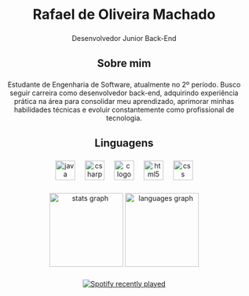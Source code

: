 <h1 align="center">Rafael de Oliveira Machado</h1>

###

<p align="center">Desenvolvedor Junior Back-End</p>

###

<h2 align="center">Sobre mim</h2>

###

<p align="center">Estudante de Engenharia de Software, atualmente no 2º período. Busco seguir carreira como desenvolvedor back-end, adquirindo experiência prática na área para consolidar meu aprendizado, aprimorar minhas habilidades técnicas e evoluir constantemente como profissional de tecnologia.</p>

###

<h2 align="center">Linguagens</h2>

###

<div align="center">
  <img src="https://cdn.jsdelivr.net/gh/devicons/devicon/icons/java/java-original.svg" height="40" alt="java logo"  />
  <img width="12" />
  <img src="https://cdn.jsdelivr.net/gh/devicons/devicon/icons/csharp/csharp-original.svg" height="40" alt="csharp logo"  />
  <img width="12" />
  <img src="https://cdn.jsdelivr.net/gh/devicons/devicon/icons/c/c-original.svg" height="40" alt="c logo"  />
  <img width="12" />
  <img src="https://cdn.jsdelivr.net/gh/devicons/devicon/icons/html5/html5-original.svg" height="40" alt="html5 logo"  />
  <img width="12" />
  <img src="https://cdn.jsdelivr.net/gh/devicons/devicon/icons/css3/css3-original.svg" height="40" alt="css logo"  />
</div>

###

<div align="center">
  <img src="https://github-readme-stats.vercel.app/api?username=kaiserraf&hide_title=false&hide_rank=false&show_icons=true&include_all_commits=true&count_private=true&disable_animations=false&theme=dark&locale=en&hide_border=false&order=1" height="150" alt="stats graph"  />
  <img src="https://github-readme-stats.vercel.app/api/top-langs?username=kaiserraf&locale=en&hide_title=false&layout=compact&card_width=320&langs_count=5&theme=dark&hide_border=false&order=2" height="150" alt="languages graph"  />
</div>

###

<div align="center">
  <a href="https://open.spotify.com/user/https://open.spotify.com/user/iepiy033vlm7h4fbunws9ys7m?si=d454a64f17f84b4c">
    <img src="https://spotify-recently-played-readme.vercel.app/api?user=https://open.spotify.com/user/iepiy033vlm7h4fbunws9ys7m?si=d454a64f17f84b4c&count=5" alt="Spotify recently played"  />
  </a>
</div>

###
